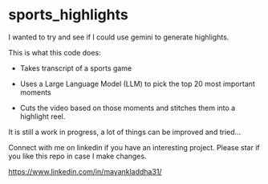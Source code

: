 # sports_highlights

I wanted to try and see if I could use gemini to generate highlights.

This is what this code does:

- Takes transcript of a sports game 

- Uses a Large Language Model (LLM) to pick the top 20 most important moments

- Cuts the video based on those moments and stitches them into a highlight reel.

It is still a work in progress, a lot of things can be improved and tried...

Connect with me on linkedin if you have an interesting project. Please star if you like this repo in case I make changes.

https://www.linkedin.com/in/mayankladdha31/
